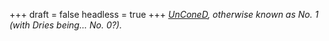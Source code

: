 
+++
draft = false
headless = true
+++
_[UnConeD](http://acko.net/), otherwise known as No. 1 (with Dries being... No. 0?)._
